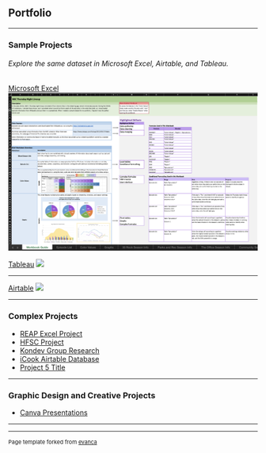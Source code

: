 ## Portfolio

---

### Sample Projects 
###### Explore the same dataset in Microsoft Excel, Airtable, and Tableau. 

[Microsoft Excel](/nbc-excel.md)
<img src="images/NBC Excel Screenshot.png"/>

[Tableau](/pdf/sample_presentation.pdf)
<img src="images/dummy_thumbnail.jpg?raw=true"/>

---
[Airtable](http://example.com/)
<img src="images/dummy_thumbnail.jpg?raw=true"/>

---

### Complex Projects

- [REAP Excel Project](http://example.com/)
- [HFSC Project](http://example.com/)
- [Kondev Group Research](http://example.com/)
- [iCook Airtable Database](http://example.com/)
- [Project 5 Title](http://example.com/)

---

### Graphic Design and Creative Projects

- [Canva Presentations](http://example.com/)

---



---
<p style="font-size:11px">Page template forked from <a href="https://github.com/evanca/quick-portfolio">evanca</a></p>
<!-- Remove above link if you don't want to attibute -->
